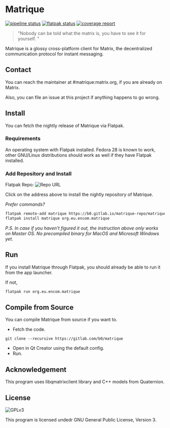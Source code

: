 # Matrique

[![pipeline status](https://gitlab.com/b0/matrique/badges/master/pipeline.svg)](https://gitlab.com/b0/matrique/commits/master)
[![flatpak status](https://gitlab.com/b0/matrique-repo/badges/master/pipeline.svg)](https://gitlab.com/b0/matrique-repo/commits/master)
[![coverage report](https://gitlab.com/b0/matrique/badges/master/coverage.svg)](https://gitlab.com/b0/matrique/commits/master)

> "Nobody can be told what the matrix is, you have to see it for yourself. "

Matrique is a glossy cross-platform client for Matrix, the decentralized communication protocol for instant messaging.

## Contact

You can reach the maintainer at #matrique:matrix.org, if you are already on Matrix.

Also, you can file an issue at this project if anything happens to go wrong.

## Install

You can fetch the nightly release of Matrique via Flatpak.

### Requirements

An operating system with Flatpak installed.
Fedora 28 is known to work, other GNU/Linux distributions should work as well if they have Flatpak installed.

### Add Repository and Install

Flatpak Repo: ![Repo URL](https://b0.gitlab.io/matrique-repo/matrique.flatpakrepo)

Click on the address above to install the nightly repository of Matrique.

*Prefer commands?*

```bash
flatpak remote-add matrique https://b0.gitlab.io/matrique-repo/matrique.flatpakrepo
flatpak install matrique org.eu.encom.matrique
```

*P.S. In case if you haven't figured it out, the instruction above only works on Master OS. 
No precompiled binary for MacOS and Microsoft Windows yet.*

## Run

If you install Matrique through Flatpak, you should already be able to run it from the app launcher.

If not, 

```bash
flatpak run org.eu.encom.matrique
```

## Compile from Source

You can compile Matrique from source if you want to.

* Fetch the code.

```
git clone --recursive https://gitlab.com/b0/matrique
```

* Open in Qt Creator using the default config.
* Run.

## Acknowledgement

This program uses libqmatrixclient library and C++ models from Quaternion.

## License

![GPLv3](https://www.gnu.org/graphics/gplv3-127x51.png)

This program is licensed undedr GNU General Public License, Version 3. 